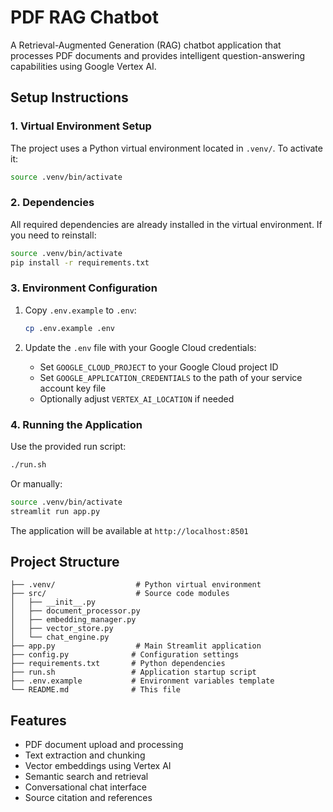 # PDF RAG Chatbot

A Retrieval-Augmented Generation (RAG) chatbot application that processes PDF documents and provides intelligent question-answering capabilities using Google Vertex AI.

## Setup Instructions

### 1. Virtual Environment Setup

The project uses a Python virtual environment located in `.venv/`. To activate it:

```bash
source .venv/bin/activate
```

### 2. Dependencies

All required dependencies are already installed in the virtual environment. If you need to reinstall:

```bash
source .venv/bin/activate
pip install -r requirements.txt
```

### 3. Environment Configuration

1. Copy `.env.example` to `.env`:
   ```bash
   cp .env.example .env
   ```

2. Update the `.env` file with your Google Cloud credentials:
   - Set `GOOGLE_CLOUD_PROJECT` to your Google Cloud project ID
   - Set `GOOGLE_APPLICATION_CREDENTIALS` to the path of your service account key file
   - Optionally adjust `VERTEX_AI_LOCATION` if needed

### 4. Running the Application

Use the provided run script:

```bash
./run.sh
```

Or manually:

```bash
source .venv/bin/activate
streamlit run app.py
```

The application will be available at `http://localhost:8501`

## Project Structure

```
├── .venv/                  # Python virtual environment
├── src/                    # Source code modules
│   ├── __init__.py
│   ├── document_processor.py
│   ├── embedding_manager.py
│   ├── vector_store.py
│   └── chat_engine.py
├── app.py                  # Main Streamlit application
├── config.py              # Configuration settings
├── requirements.txt       # Python dependencies
├── run.sh                 # Application startup script
├── .env.example           # Environment variables template
└── README.md              # This file
```

## Features

- PDF document upload and processing
- Text extraction and chunking
- Vector embeddings using Vertex AI
- Semantic search and retrieval
- Conversational chat interface
- Source citation and references